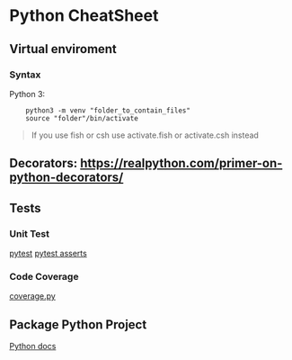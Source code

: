 # Python CheatSheet

## Virtual enviroment

### Syntax

Python 3:

```CMD
    python3 -m venv "folder_to_contain_files"
    source "folder"/bin/activate
```

> If you use fish or csh use activate.fish or activate.csh instead

## Decorators: https://realpython.com/primer-on-python-decorators/

## Tests

### Unit Test

[pytest](https://docs.pytest.org/en/stable/contents.html)
[pytest asserts](https://docs.pytest.org/en/3.0.1/assert.html)

### Code Coverage

[coverage.py](https://coverage.readthedocs.io/en/coverage-5.3/index.html)

## Package Python Project

[Python docs](https://packaging.python.org/tutorials/packaging-projects/)